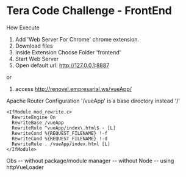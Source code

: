 # Tera Code Challenge - FrontEnd

How Execute
  1. Add 'Web Server For Chrome' chrome extension.
  2. Download files
  3. inside Extension Choose Folder 'frontend'
  4. Start Web Server
  5. Open default url: http://127.0.0.1:8887
  
  or 
  
  1. access http://renovel.empresarial.ws/vueApp/
  
Apache Router Configuration
	'/vueApp' is a base directory instead '/'
	
	<IfModule mod_rewrite.c>
	  RewriteEngine On
	  RewriteBase /vueApp
	  RewriteRule ^vueApp/index\.html$ - [L]
	  RewriteCond %{REQUEST_FILENAME} !-f
	  RewriteCond %{REQUEST_FILENAME} !-d
	  RewriteRule . /vueApp/index.html [L]
	</IfModule>
	
Obs
  -- without package/module manager
  -- without Node
  -- using httpVueLoader
